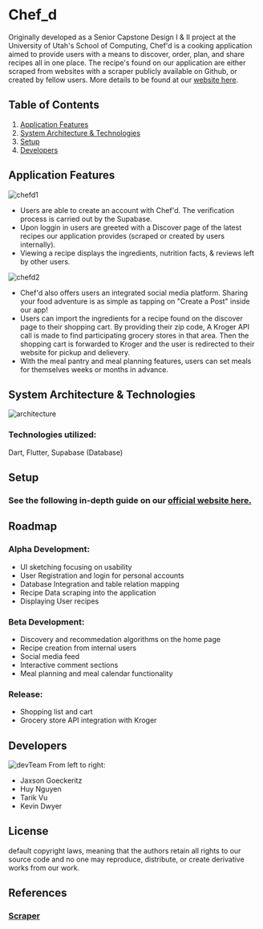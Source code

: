 # Chef_d
Originally developed as a Senior Capstone Design I & II project at the University of Utah's School of Computing,  Chef'd is a cooking application aimed to provide users with a means to discover, order, plan, and share recipes all in one place. The recipe's found on our application are either scraped from websites with a scraper publicly available on Github, or created by fellow users.
More details to be found at our [website here](https://chefd.framer.ai/).

## Table of Contents
1. [Application Features](#features)
2. [System Architecture & Technologies](#arch_tech)
3. [Setup](#setup)
4. [Developers](#devs)

## <a name="features"></a>Application Features
![chefd1](https://media.discordapp.net/attachments/1194092179673579540/1194095150654300301/ChefdPreview1.PNG)
- Users are able to create an account with Chef'd.  The verification process is carried out by the Supabase.
- Upon loggin in users are greeted with a Discover page of the latest recipes our application provides (scraped or created by users internally).
- Viewing a recipe displays the ingredients, nutrition facts, & reviews left by other users.
  
![chefd2](https://media.discordapp.net/attachments/1194092179673579540/1194095150968881282/ChefdPreview2.PNG)
- Chef'd also offers users an integrated social media platform.  Sharing your food adventure is as simple as tapping on "Create a Post" inside our app!
- Users can import the ingredients for a recipe found on the discover page to their shopping cart.  By providing their zip code, A Kroger API call is made to find participating grocery stores in that area.  Then the shopping cart is forwarded to Kroger and the user is redirected to their website for pickup and delievery.
- With the meal pantry and meal planning features, users can set meals for themselves weeks or months in advance.
  
## <a name="arch_tech"></a>System Architecture & Technologies
![architecture](https://media.discordapp.net/attachments/1194092179673579540/1194099418639642756/Arch.png)

### Technologies utilized:
Dart, Flutter, Supabase (Database)

## <a name="setup"></a>Setup
### See the following in-depth guide on our [official website here.](https://chefd.framer.ai/DownloadAndUsage)

## <a name="roadmap"></a>Roadmap
### Alpha Development:
- UI sketching focusing on usability
- User Registration and login for personal accounts
- Database Integration and table relation mapping
- Recipe Data scraping into the application
- Displaying User recipes


### Beta Development:
- Discovery and recommedation algorithms on the home page
- Recipe creation from internal users
- Social media feed
- Interactive comment sections
- Meal planning and meal calendar functionality

### Release:
- Shopping list and cart
- Grocery store API integration with Kroger

## <a name="devs"></a>Developers
![devTeam](https://media.discordapp.net/attachments/1194092179673579540/1194112956804366396/team.jpg)
From left to right:
- Jaxson Goeckeritz
- Huy Nguyen
- Tarik Vu
- Kevin Dwyer

## License
default copyright laws, meaning that the authors retain all rights to our source code and no one may reproduce, distribute, or create derivative works from our work.

## References
### [Scraper](https://github.com/hhursev/recipe-scrapers)
